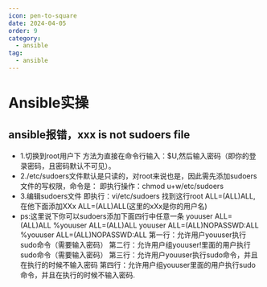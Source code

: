 ```yaml
---
icon: pen-to-square
date: 2024-04-05
order: 9
category:
  - ansible
tag:
  - ansible
---
```

# Ansible实操

## ansible报错，xxx is not sudoers file

- 1.切换到root用户下
  方法为直接在命令行输入：$U,然后输入密码（即你的登录密码，且密码默认不可见）。
- 2./etc/sudoers文件默认是只读的，对root来说也是，因此需先添加sudoers文件的写权限，命令是：
  即执行操作：chmod u+w/etc/sudoers
- 3.编辑sudoers文件
  即执行：vi/etc/sudoers
  找到这行root ALL=(ALL)ALL,在他下面添加XXx ALL=(ALL)ALL(这里的xXx是你的用户名)
- ps:这里说下你可以sudoers添加下面四行中任意一条
  youuser ALL=(ALL)ALL
  %youuser ALL=(ALL)ALL
  youuser ALL=(ALL)NOPASSWD:ALL
  %youuser ALL=(ALL)NOPASSWD:ALL
  第一行：允许用户youuser执行sudo命令（需要输入密码）
  第二行：允许用户组youuser!里面的用户执行sudo命令（需要输入密码）
  第三行：允许用户youuser执行sudo命令，并且在执行的时候不输入密码
  第四行：允许用户组youuser里面的用户执行sudo命令，并且在执行的时候不输入密码.



